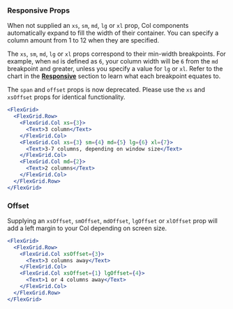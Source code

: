 ### Responsive Props

When not supplied an `xs`, `sm`, `md`, `lg` or `xl` prop, Col components automatically expand to fill the width of their container. You can specify a column amount from 1 to 12 when they are specified.

The `xs`, `sm`, `md`, `lg` or `xl` props correspond to their min-width breakpoints. For example, when `md` is defined as `6`, your column width will be `6` from the `md` breakpoint and greater, unless you specify a value for `lg` or `xl`. Refer to the chart in the [**Responsive**](#responsive) section to learn what each breakpoint equates to.

The `span` and `offset` props is now deprecated. Please use the `xs` and `xsOffset` props for identical functionality.

```jsx
<FlexGrid>
  <FlexGrid.Row>
    <FlexGrid.Col xs={3}>
      <Text>3 column</Text>
    </FlexGrid.Col>
    <FlexGrid.Col xs={3} sm={4} md={5} lg={6} xl={7}>
      <Text>3-7 columns, depending on window size</Text>
    </FlexGrid.Col>
    <FlexGrid.Col md={2}>
      <Text>2 columns</Text>
    </FlexGrid.Col>
  </FlexGrid.Row>
</FlexGrid>
```

### Offset

Supplying an `xsOffset`, `smOffset`, `mdOffset`, `lgOffset` or `xlOffset` prop will add a left margin to your Col depending on screen size.

```jsx
<FlexGrid>
  <FlexGrid.Row>
    <FlexGrid.Col xsOffset={3}>
      <Text>3 columns away</Text>
    </FlexGrid.Col>
    <FlexGrid.Col xsOffset={1} lgOffset={4}>
      <Text>1 or 4 columns away</Text>
    </FlexGrid.Col>
  </FlexGrid.Row>
</FlexGrid>
```
